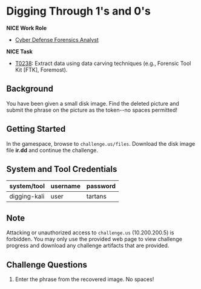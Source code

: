 # Digging Through 1's and 0's

**NICE Work Role**

- [Cyber Defense Forensics Analyst](https://niccs.cisa.gov/workforce-development/nice-framework/)

**NICE Task**

- [T0238](https://niccs.cisa.gov/workforce-development/nice-framework/): Extract data using data carving techniques (e.g., Forensic Tool Kit [FTK], Foremost).


## Background

You have been given a small disk image. Find the deleted picture and submit the phrase on the picture as the token--no spaces permitted!

## Getting Started

In the gamespace, browse to `challenge.us/files`. Download the disk image file **ir.dd** and continue the challenge.

## System and Tool Credentials

|system/tool|username|password|
|-----------|--------|--------|
|digging-kali|user|tartans|

## Note

Attacking or unauthorized access to `challenge.us` (10.200.200.5) is forbidden. You may only use the provided web page to view challenge progress and download any challenge artifacts that are provided.

## Challenge Questions

1. Enter the phrase from the recovered image. No spaces!
